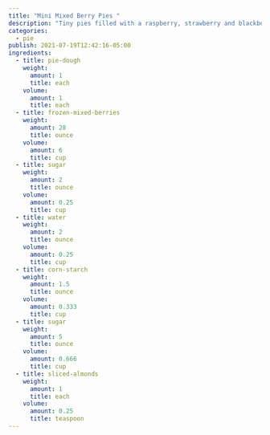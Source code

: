 ```yaml
---
title: "Mini Mixed Berry Pies "
description: "Tiny pies filled with a raspberry, strawberry and blackberry filling "
categories:
  - pie
publish: 2021-07-19T12:42:16-05:00
ingredients:
  - title: pie-dough
    weight:
      amount: 1
      title: each
    volume:
      amount: 1
      title: each
  - title: frozen-mixed-berries
    weight:
      amount: 28
      title: ounce
    volume:
      amount: 6
      title: cup
  - title: sugar
    weight:
      amount: 2
      title: ounce
    volume:
      amount: 0.25
      title: cup
  - title: water
    weight:
      amount: 2
      title: ounce
    volume:
      amount: 0.25
      title: cup
  - title: corn-starch
    weight:
      amount: 1.5
      title: ounce
    volume:
      amount: 0.333
      title: cup
  - title: sugar
    weight:
      amount: 5
      title: ounce
    volume:
      amount: 0.666
      title: cup
  - title: sliced-almonds
    weight:
      amount: 1
      title: each
    volume:
      amount: 0.25
      title: teaspoon
---
```

